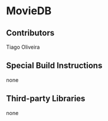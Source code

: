 # MovieDB

## Contributors
Tiago Oliveira

## Special Build Instructions
none

## Third-party Libraries
none
